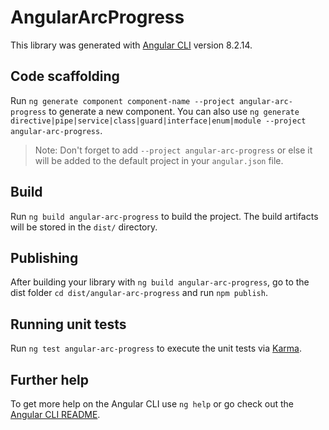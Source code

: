 # AngularArcProgress

This library was generated with [Angular CLI](https://github.com/angular/angular-cli) version 8.2.14.

## Code scaffolding

Run `ng generate component component-name --project angular-arc-progress` to generate a new component. You can also use `ng generate directive|pipe|service|class|guard|interface|enum|module --project angular-arc-progress`.
> Note: Don't forget to add `--project angular-arc-progress` or else it will be added to the default project in your `angular.json` file. 

## Build

Run `ng build angular-arc-progress` to build the project. The build artifacts will be stored in the `dist/` directory.

## Publishing

After building your library with `ng build angular-arc-progress`, go to the dist folder `cd dist/angular-arc-progress` and run `npm publish`.

## Running unit tests

Run `ng test angular-arc-progress` to execute the unit tests via [Karma](https://karma-runner.github.io).

## Further help

To get more help on the Angular CLI use `ng help` or go check out the [Angular CLI README](https://github.com/angular/angular-cli/blob/master/README.md).
